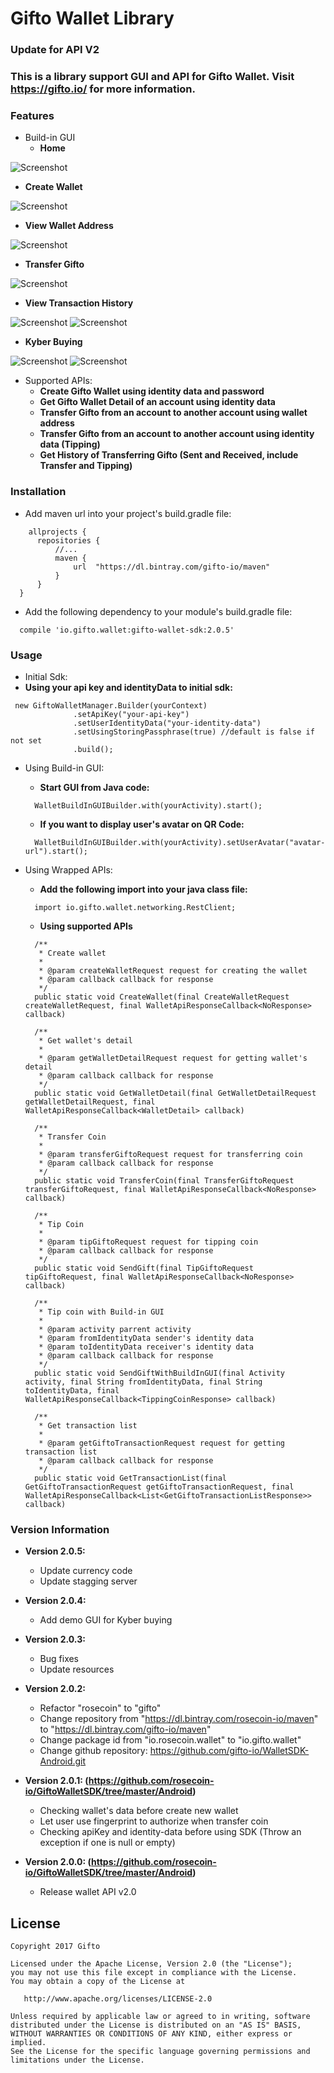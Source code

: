 # Gifto Wallet Library
### Update for API V2
### This is a library support GUI and API for Gifto Wallet. Visit https://gifto.io/ for more information.

### Features
* Build-in GUI
  * **Home**
  
 ![Screenshot](https://github.com/gifto-io/WalletSDK-Android/blob/master/Android/screenshots/screenshot_home.png)
  
  * **Create Wallet**
  
 ![Screenshot](https://github.com/gifto-io/WalletSDK-Android/blob/master/Android/screenshots/screenshot_create.png)
  
  * **View Wallet Address**
  
 ![Screenshot](https://github.com/gifto-io/WalletSDK-Android/blob/master/Android/screenshots/screenshot_address.png)

  * **Transfer Gifto**
  
 ![Screenshot](https://github.com/gifto-io/WalletSDK-Android/blob/master/Android/screenshots/screenshot_transfer.png)

  * **View Transaction History**
  
 ![Screenshot](https://github.com/gifto-io/WalletSDK-Android/blob/master/Android/screenshots/screenshot_history.png)
 ![Screenshot](https://github.com/gifto-io/WalletSDK-Android/blob/master/Android/screenshots/screenshot_history_detail.png)

  * **Kyber Buying**

 ![Screenshot](https://github.com/gifto-io/WalletSDK-Android/blob/master/Android/screenshots/screenshot_kyber_buying.png)
 ![Screenshot](https://github.com/gifto-io/WalletSDK-Android/blob/master/Android/screenshots/screenshot_kyber_success.png)


* Supported APIs:
  * **Create Gifto Wallet using identity data and password**
  * **Get Gifto Wallet Detail of an account using identity data**
  * **Transfer Gifto from an account to another account using wallet address**
  * **Transfer Gifto from an account to another account using identity data (Tipping)**
  * **Get History of Transferring Gifto (Sent and Received, include Transfer and Tipping)**
  
### Installation
* Add maven url into your project's build.gradle file:
```
    allprojects {
      repositories {
          //...
          maven {
              url  "https://dl.bintray.com/gifto-io/maven"
          }
      }
  }
```

* Add the following dependency to your module's build.gradle file:
```
  compile 'io.gifto.wallet:gifto-wallet-sdk:2.0.5'
```

### Usage
* Initial Sdk:
 * **Using your api key and identityData to initial sdk:**
  ```
   new GiftoWalletManager.Builder(yourContext)
                .setApiKey("your-api-key")
                .setUserIdentityData("your-identity-data")
                .setUsingStoringPassphrase(true) //default is false if not set
                .build();
  ```
* Using Build-in GUI:
  * **Start GUI from Java code:**
  ```
    WalletBuildInGUIBuilder.with(yourActivity).start();
  ```
  * **If you want to display user's avatar on QR Code:**
  ```
    WalletBuildInGUIBuilder.with(yourActivity).setUserAvatar("avatar-url").start();
  ```
  
* Using Wrapped APIs:
  * **Add the following import into your java class file:**
  ```
    import io.gifto.wallet.networking.RestClient;
  ```
  * **Using supported APIs**
  ```
    /**
     * Create wallet
     *
     * @param createWalletRequest request for creating the wallet
     * @param callback callback for response
     */
    public static void CreateWallet(final CreateWalletRequest createWalletRequest, final WalletApiResponseCallback<NoResponse> callback)
    
    /**
     * Get wallet's detail
     *
     * @param getWalletDetailRequest request for getting wallet's detail
     * @param callback callback for response
     */
    public static void GetWalletDetail(final GetWalletDetailRequest getWalletDetailRequest, final WalletApiResponseCallback<WalletDetail> callback)
    
    /**
     * Transfer Coin
     *
     * @param transferGiftoRequest request for transferring coin
     * @param callback callback for response
     */
    public static void TransferCoin(final TransferGiftoRequest transferGiftoRequest, final WalletApiResponseCallback<NoResponse> callback)
    
    /**
     * Tip Coin
     *
     * @param tipGiftoRequest request for tipping coin
     * @param callback callback for response
     */
    public static void SendGift(final TipGiftoRequest tipGiftoRequest, final WalletApiResponseCallback<NoResponse> callback)

    /**
     * Tip coin with Build-in GUI
     *
     * @param activity parrent activity
     * @param fromIdentityData sender's identity data
     * @param toIdentityData receiver's identity data
     * @param callback callback for response
     */
    public static void SendGiftWithBuildInGUI(final Activity activity, final String fromIdentityData, final String toIdentityData, final WalletApiResponseCallback<TippingCoinResponse> callback)
    
    /**
     * Get transaction list
     *
     * @param getGiftoTransactionRequest request for getting transaction list
     * @param callback callback for response
     */
    public static void GetTransactionList(final GetGiftoTransactionRequest getGiftoTransactionRequest, final WalletApiResponseCallback<List<GetGiftoTransactionListResponse>> callback)
  ```
  
### Version Information

  * **Version 2.0.5:**
    * Update currency code
    * Update stagging server

  * **Version 2.0.4:**
    * Add demo GUI for Kyber buying

  * **Version 2.0.3:**
    * Bug fixes
    * Update resources
    
  * **Version 2.0.2:**
    * Refactor "rosecoin" to "gifto"
    * Change repository from "https://dl.bintray.com/rosecoin-io/maven" to "https://dl.bintray.com/gifto-io/maven"
    * Change package id from "io.rosecoin.wallet" to "io.gifto.wallet"
    * Change github repository: https://github.com/gifto-io/WalletSDK-Android.git
    
  * **Version 2.0.1: (https://github.com/rosecoin-io/GiftoWalletSDK/tree/master/Android)**
    * Checking wallet's data before create new wallet
    * Let user use fingerprint to authorize when transfer coin
    * Checking apiKey and identity-data before using SDK (Throw an exception if one is null or empty)
  
  * **Version 2.0.0: (https://github.com/rosecoin-io/GiftoWalletSDK/tree/master/Android)**
    * Release wallet API v2.0
  
## License

    Copyright 2017 Gifto

    Licensed under the Apache License, Version 2.0 (the "License");
    you may not use this file except in compliance with the License.
    You may obtain a copy of the License at

       http://www.apache.org/licenses/LICENSE-2.0

    Unless required by applicable law or agreed to in writing, software
    distributed under the License is distributed on an "AS IS" BASIS,
    WITHOUT WARRANTIES OR CONDITIONS OF ANY KIND, either express or implied.
    See the License for the specific language governing permissions and
    limitations under the License.
